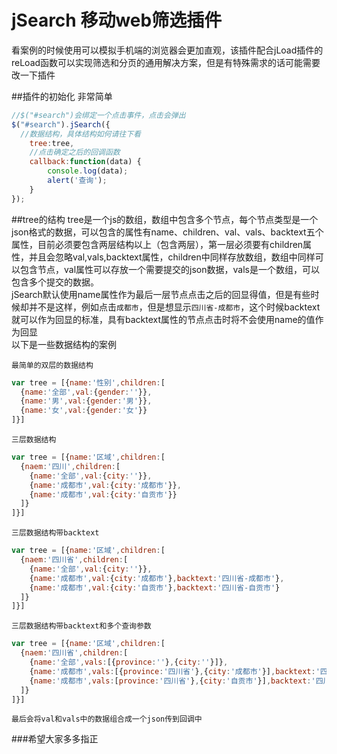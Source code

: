 # jSearch 移动web筛选插件

看案例的时候使用可以模拟手机端的浏览器会更加直观，该插件配合jLoad插件的reLoad函数可以实现筛选和分页的通用解决方案，但是有特殊需求的话可能需要改一下插件

##插件的初始化
非常简单
```javascript
//$("#search")会绑定一个点击事件，点击会弹出
$("#search").jSearch({
  //数据结构，具体结构如何请往下看
	tree:tree,
	//点击确定之后的回调函数
	callback:function(data) {
		console.log(data);
		alert('查询');
	}
});
```

##tree的结构
tree是一个js的数组，数组中包含多个节点，每个节点类型是一个json格式的数据，可以包含的属性有name、children、val、vals、backtext五个属性，目前必须要包含两层结构以上（包含两层），第一层必须要有children属性，并且会忽略val,vals,backtext属性，children中同样存放数组，数组中同样可以包含节点，val属性可以存放一个需要提交的json数据，vals是一个数组，可以包含多个提交的数据。<br/>
jSearch默认使用name属性作为最后一层节点点击之后的回显得值，但是有些时候却并不是这样，例如点击`成都市`，但是想显示`四川省-成都市`，这个时候backtext就可以作为回显的标准，具有backtext属性的节点点击时将不会使用name的值作为回显<br/>
以下是一些数据结构的案例<br/>
    
    最简单的双层的数据结构
```javascript
var tree = [{name:'性别',children:[
  {name:'全部',val:{gender:''}},
  {name:'男',val:{gender:'男'}},
  {name:'女',val:{gender:'女'}}
]}]
```

    三层数据结构
```javascript
var tree = [{name:'区域',children:[
  {naem:'四川',children:[
    {name:'全部',val:{city:''}},
    {name:'成都市',val:{city:'成都市'}},
    {name:'成都市',val:{city:'自贡市'}}
  ]}
]}]
```

    三层数据结构带backtext
```javascript
var tree = [{name:'区域',children:[
  {naem:'四川省',children:[
    {name:'全部',val:{city:''}},
    {name:'成都市',val:{city:'成都市'},backtext:'四川省-成都市'},
    {name:'成都市',val:{city:'自贡市'},backtext:'四川省-自贡市'}
  ]}
]}]
```

    三层数据结构带backtext和多个查询参数
```javascript
var tree = [{name:'区域',children:[
  {naem:'四川省',children:[
    {name:'全部',vals:[{province:''},{city:''}]},
    {name:'成都市',vals:[{province:'四川省'},{city:'成都市'}],backtext:'四川省-成都市'},
    {name:'成都市',vals:[province:'四川省'},{city:'自贡市'}],backtext:'四川省-自贡市'}
  ]}
]}]
```

    最后会将val和vals中的数据组合成一个json传到回调中

###希望大家多多指正

